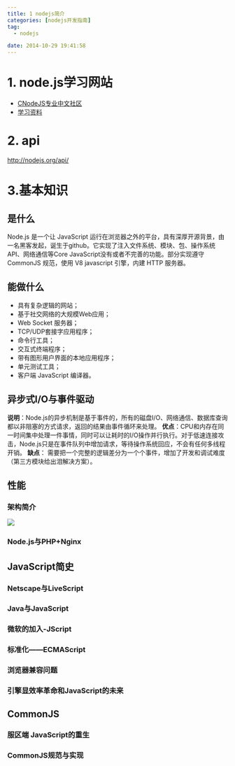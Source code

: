 ```yaml
---
title: 1 nodejs简介
categories: [nodejs开发指南]
tag:
  - nodejs

date: 2014-10-29 19:41:58
---
```


# 1. node.js学习网站

+ [CNodeJS专业中文社区](http://cnodejs.org/)
+ [学习资料](https://github.com/Pana/node-books)

# 2. api

http://nodejs.org/api/

# 3.基本知识

## 是什么
Node.js 是一个让 JavaScript 运行在浏览器之外的平台，具有深厚开源背景，由一名黑客发起，诞生于github。它实现了注入文件系统、模块、包、操作系统API、网络通信等Core JavaScript没有或者不完善的功能。部分实现遵守 CommonJS 规范，使用 V8 javascript 引擎，内建 HTTP 服务器。
## 能做什么
+ 具有复杂逻辑的网站；
+ 基于社交网络的大规模Web应用；
+ Web Socket 服务器；
+ TCP/UDP套接字应用程序；
+ 命令行工具；
+ 交互式终端程序；
+ 带有图形用户界面的本地应用程序；
+ 单元测试工具；
+ 客户端 JavaScript 编译器。


## 异步式I/O与事件驱动
**说明**：Node.js的异步机制是基于事件的，所有的磁盘I/O、网络通信、数据库查询都以非阻塞的方式请求，返回的结果由事件循环来处理。
**优点**：CPU和内存在同一时间集中处理一件事情，同时可以让耗时的I/O操作并行执行。对于低速连接攻击，Node.js只是在事件队列中增加请求，等待操作系统回应，不会有任何多线程开销。
**缺点**： 需要把一个完整的逻辑差分为一个个事件，增加了开发和调试难度（第三方模块给出泪解决方案）。

## 性能
### 架构简介
![](http://o7m5xjmtl.bkt.clouddn.com/14897518990174.jpg)

### Node.js与PHP+Nginx
## JavaScript简史
### Netscape与LiveScript
### Java与JavaScript
### 微软的加入-JScript
### 标准化——ECMAScript
### 浏览器兼容问题
### 引擎显效率革命和JavaScript的未来
## CommonJS
### 服区端 JavaScript的重生
###  CommonJS规范与实现



